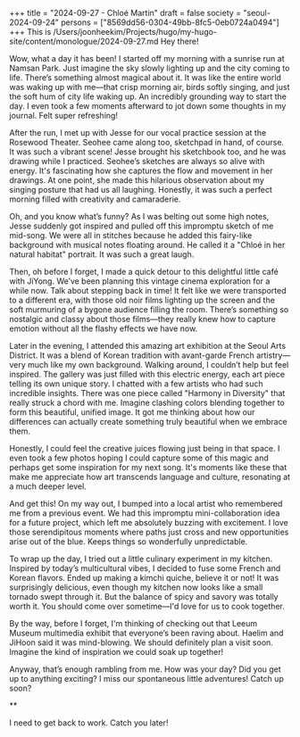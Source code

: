 +++
title = "2024-09-27 - Chloé Martin"
draft = false
society = "seoul-2024-09-24"
persons = ["8569dd56-0304-49bb-8fc5-0eb0724a0494"]
+++
This is /Users/joonheekim/Projects/hugo/my-hugo-site/content/monologue/2024-09-27.md
Hey there!

Wow, what a day it has been! I started off my morning with a sunrise run at Namsan Park. Just imagine the sky slowly lighting up and the city coming to life. There’s something almost magical about it. It was like the entire world was waking up with me—that crisp morning air, birds softly singing, and just the soft hum of city life waking up. An incredibly grounding way to start the day. I even took a few moments afterward to jot down some thoughts in my journal. Felt super refreshing!

After the run, I met up with Jesse for our vocal practice session at the Rosewood Theater. Seohee came along too, sketchpad in hand, of course. It was such a vibrant scene! Jesse brought his sketchbook too, and he was drawing while I practiced. Seohee’s sketches are always so alive with energy. It's fascinating how she captures the flow and movement in her drawings. At one point, she made this hilarious observation about my singing posture that had us all laughing. Honestly, it was such a perfect morning filled with creativity and camaraderie.

Oh, and you know what’s funny? As I was belting out some high notes, Jesse suddenly got inspired and pulled off this impromptu sketch of me mid-song. We were all in stitches because he added this fairy-like background with musical notes floating around. He called it a "Chloé in her natural habitat" portrait. It was such a great laugh.

Then, oh before I forget, I made a quick detour to this delightful little café with JiYong. We’ve been planning this vintage cinema exploration for a while now. Talk about stepping back in time! It felt like we were transported to a different era, with those old noir films lighting up the screen and the soft murmuring of a bygone audience filling the room. There’s something so nostalgic and classy about those films—they really knew how to capture emotion without all the flashy effects we have now.

Later in the evening, I attended this amazing art exhibition at the Seoul Arts District. It was a blend of Korean tradition with avant-garde French artistry—very much like my own background. Walking around, I couldn’t help but feel inspired. The gallery was just filled with this electric energy, each art piece telling its own unique story. I chatted with a few artists who had such incredible insights. There was one piece called "Harmony in Diversity" that really struck a chord with me. Imagine clashing colors blending together to form this beautiful, unified image. It got me thinking about how our differences can actually create something truly beautiful when we embrace them.

Honestly, I could feel the creative juices flowing just being in that space. I even took a few photos hoping I could capture some of this magic and perhaps get some inspiration for my next song. It's moments like these that make me appreciate how art transcends language and culture, resonating at a much deeper level.

And get this! On my way out, I bumped into a local artist who remembered me from a previous event. We had this impromptu mini-collaboration idea for a future project, which left me absolutely buzzing with excitement. I love those serendipitous moments where paths just cross and new opportunities arise out of the blue. Keeps things so wonderfully unpredictable.

To wrap up the day, I tried out a little culinary experiment in my kitchen. Inspired by today’s multicultural vibes, I decided to fuse some French and Korean flavors. Ended up making a kimchi quiche, believe it or not! It was surprisingly delicious, even though my kitchen now looks like a small tornado swept through it. But the balance of spicy and savory was totally worth it. You should come over sometime—I'd love for us to cook together. 

By the way, before I forget, I'm thinking of checking out that Leeum Museum multimedia exhibit that everyone’s been raving about. Haelim and JiHoon said it was mind-blowing. We should definitely plan a visit soon. Imagine the kind of inspiration we could soak up together!

Anyway, that’s enough rambling from me. How was your day? Did you get up to anything exciting? I miss our spontaneous little adventures! Catch up soon?

**

I need to get back to work. Catch you later!
